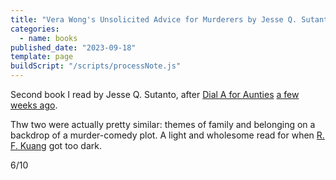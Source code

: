 ```yaml
---
title: "Vera Wong's Unsolicited Advice for Murderers by Jesse Q. Sutanto"
categories:
  - name: books
published_date: "2023-09-18"
template: page
buildScript: "/scripts/processNote.js"
---
```


Second book I read by Jesse Q. Sutanto, after [Dial A for Aunties](/notes/dial-a-for-aunties-by-jesse-q-sutanto/) [a few weeks ago](/notes/weeknote-23-heatwave-harvest/).

Thw two were actually pretty similar: themes of family and belonging on a backdrop of a murder-comedy plot. A light and wholesome read for when [R. F. Kuang](/notes/the-dragon-republic-by-r-f-kuang/) got too dark.

6/10
